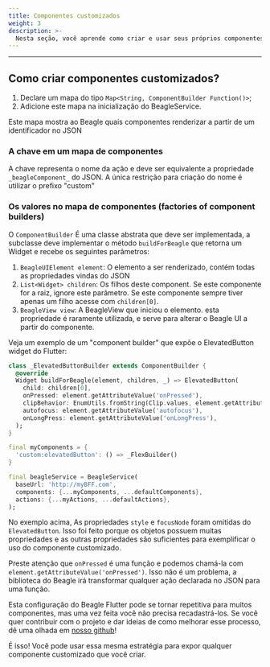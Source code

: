 ```yaml
---
title: Componentes customizados
weight: 3
description: >-
  Nesta seção, você aprende como criar e usar seus próprios componentes customizados no Beagle Flutter.
---
```


---

## Como criar componentes customizados?
1. Declare um mapa do tipo `Map<String, ComponentBuilder Function()>`;
2. Adicione este mapa na inicialização do BeagleService.

Este mapa mostra ao Beagle quais componentes renderizar a partir de um identificador no JSON

### A chave em um mapa de componentes
A chave representa o nome da ação e deve ser equivalente a propriedade `_beagleComponent_` do JSON. A única restrição para criação do nome é utilizar o prefixo "custom"

### Os valores no mapa de componentes (factories of component builders)
O `ComponentBuilder` É uma classe abstrata que deve ser implementada, a subclasse deve implementar o método `buildForBeagle` que retorna um Widget e recebe os seguintes parâmetros:
1. `BeagleUIElement element`: O elemento a ser renderizado, contém todas as propriedades vindas do JSON
2. `List<Widget> children`: Os filhos deste component. Se este componente for a raiz, ignore este parâmetro. Se este componente sempre tiver apenas um filho acesse com `children[0]`.
3. `BeagleView view`: A BeagleView que iniciou o elemento. esta propriedade é raramente utilizada, e serve para alterar o Beagle UI a partir do componente.

Veja um exemplo de um "component builder" que expõe o ElevatedButton widget do Flutter:

```dart
class _ElevatedButtonBuilder extends ComponentBuilder {
  @override
  Widget buildForBeagle(element, children, _) => ElevatedButton(
    child: children[0],
    onPressed: element.getAttributeValue('onPressed'),
    clipBehavior: EnumUtils.fromString(Clip.values, element.getAttributeValue('clipBehavior')) ?? Clip.none,
    autofocus: element.getAttributeValue('autofocus'),
    onLongPress: element.getAttributeValue('onLongPress'),
  );
}

final myComponents = {
  'custom:elevatedButton': () => _FlexBuilder()
}

final beagleService = BeagleService(
  baseUrl: 'http://myBFF.com',
  components: {...myComponents, ...defaultComponents},
  actions: {...myActions, ...defaultActions},
);
```

No exemplo acima, As propriedades `style` e `focusNode` foram omitidas do `ElevatedButton`. Isso foi feito porque os objetos possuem muitas propriedades e as outras propriedades são suficientes para  exemplificar o uso do componente customizado.

Preste atenção que `onPressed` é uma função e podemos chamá-la com `element.getAttributeValue('onPressed')`. Isso não é um problema, a biblioteca do Beagle irá transformar qualquer ação declarada no JSON para uma função.

Esta configuração do Beagle Flutter pode se tornar repetitiva para muitos componentes, mas uma vez feita você não precisa recadastrá-los. Se você quer contribuir com o projeto e dar ideias de como melhorar esse processo, dê uma olhada em [nosso github](https://github.com/ZupIT/beagle)!

É isso! Você pode usar essa mesma estratégia para expor qualquer componente customizado que você criar.